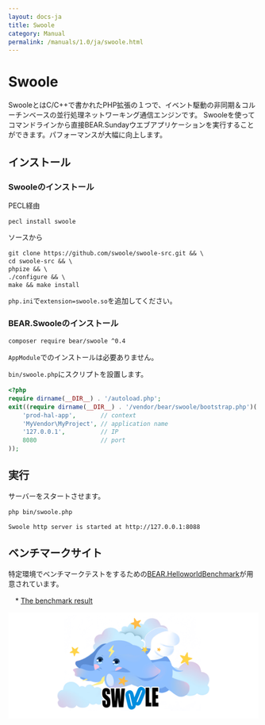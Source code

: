 ```yaml
---
layout: docs-ja
title: Swoole
category: Manual
permalink: /manuals/1.0/ja/swoole.html
---
```


# Swoole

SwooleとはC/C++で書かれたPHP拡張の１つで、イベント駆動の非同期＆コルーチンベースの並行処理ネットワーキング通信エンジンです。
Swooleを使ってコマンドラインから直接BEAR.Sundayウエブアプリケーションを実行することができます。パフォーマンスが大幅に向上します。

## インストール

### Swooleのインストール

PECL経由

```
pecl install swoole
```

ソースから

```
git clone https://github.com/swoole/swoole-src.git && \
cd swoole-src && \
phpize && \
./configure && \
make && make install
```

`php.ini`で`extension=swoole.so`を追加してください。

### BEAR.Swooleのインストール

```bash
composer require bear/swoole ^0.4
```

`AppModule`でのインストールは必要ありません。

`bin/swoole.php`にスクリプトを設置します。

```php
<?php
require dirname(__DIR__) . '/autoload.php';
exit((require dirname(__DIR__) . '/vendor/bear/swoole/bootstrap.php')(
    'prod-hal-app',       // context
    'MyVendor\MyProject', // application name
    '127.0.0.1',          // IP
    8080                  // port
));
```

## 実行

サーバーをスタートさせます。

```
php bin/swoole.php
```
```
Swoole http server is started at http://127.0.0.1:8088
```


## ベンチマークサイト

特定環境でベンチマークテストをするための[BEAR.HelloworldBenchmark](https://github.com/bearsunday/BEAR.HelloworldBenchmark)が用意されています。

　* [The benchmark result](https://github.com/bearsunday/BEAR.HelloworldBenchmark/wiki)

[<img src="https://github.com/swoole/swoole-src/raw/master/mascot.png">](https://github.com/swoole/swoole-src)
